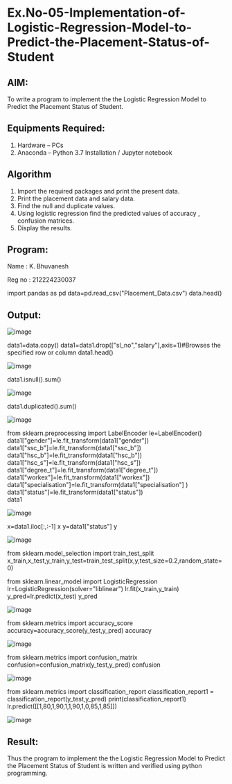 # Ex.No-05-Implementation-of-Logistic-Regression-Model-to-Predict-the-Placement-Status-of-Student

## AIM:
To write a program to implement the the Logistic Regression Model to Predict the Placement Status of Student.

## Equipments Required:
1. Hardware – PCs
2. Anaconda – Python 3.7 Installation / Jupyter notebook

## Algorithm
1. Import the required packages and print the present data.
2. Print the placement data and salary data.
3. Find the null and duplicate values.
4. Using logistic regression find the predicted values of accuracy , confusion matrices.
5. Display the results.
 
## Program:
Name : K. Bhuvanesh

Reg no : 212224230037


import pandas as pd
data=pd.read_csv("Placement_Data.csv")
data.head()

## Output:
![image](https://github.com/user-attachments/assets/3e4e61d7-07fc-4010-b67e-4a528d517ef4)


data1=data.copy()
data1=data1.drop(["sl_no","salary"],axis=1)#Browses the specified row or column
data1.head()

![image](https://github.com/user-attachments/assets/9e0f98c2-7980-410d-87c0-8810fdc1f1bf)

data1.isnull().sum()

![image](https://github.com/user-attachments/assets/3416e320-ae11-4199-88bc-cbe87d488cba)

data1.duplicated().sum()

![image](https://github.com/user-attachments/assets/a40289fc-c1ff-4dcd-8e85-851154030d45)

from sklearn.preprocessing import LabelEncoder
le=LabelEncoder()
data1["gender"]=le.fit_transform(data1["gender"])
data1["ssc_b"]=le.fit_transform(data1["ssc_b"])
data1["hsc_b"]=le.fit_transform(data1["hsc_b"])
data1["hsc_s"]=le.fit_transform(data1["hsc_s"])
data1["degree_t"]=le.fit_transform(data1["degree_t"])
data1["workex"]=le.fit_transform(data1["workex"])
data1["specialisation"]=le.fit_transform(data1["specialisation"] )     
data1["status"]=le.fit_transform(data1["status"])       
data1 

![image](https://github.com/user-attachments/assets/742b92d9-e8e6-4519-9f53-62af971ca1a8)

x=data1.iloc[:,:-1]
x
y=data1["status"]
y

![image](https://github.com/user-attachments/assets/cfb9dfd6-3c61-4fb8-9a33-a2864da1de43)

from sklearn.model_selection import train_test_split
x_train,x_test,y_train,y_test=train_test_split(x,y,test_size=0.2,random_state=0)


from sklearn.linear_model import LogisticRegression
lr=LogisticRegression(solver="liblinear")
lr.fit(x_train,y_train)
y_pred=lr.predict(x_test)
y_pred

![image](https://github.com/user-attachments/assets/535e4b37-406c-47a6-922f-3b1632355024)

from sklearn.metrics import accuracy_score
accuracy=accuracy_score(y_test,y_pred)
accuracy

![image](https://github.com/user-attachments/assets/955c1a80-72f2-4b5a-9922-69ef3ca128db)


from sklearn.metrics import confusion_matrix
confusion=confusion_matrix(y_test,y_pred)
confusion

![image](https://github.com/user-attachments/assets/6f11334a-e0ad-4be7-b175-5ad83ffa8e9f)


from sklearn.metrics import classification_report
classification_report1 = classification_report(y_test,y_pred)
print(classification_report1)
lr.predict([[1,80,1,90,1,1,90,1,0,85,1,85]])

![image](https://github.com/user-attachments/assets/a0fe45ba-ef4f-4e1f-ac2e-6695a686a62e)

## Result:
Thus the program to implement the the Logistic Regression Model to Predict the Placement Status of Student is written and verified using python programming.
